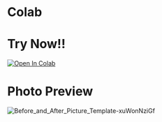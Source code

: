 # Colab

# Try Now!!
[![Open In Colab](https://colab.research.google.com/assets/colab-badge.svg)](https://colab.research.google.com/drive/17ILYU6UipCOU978YIAh8_aoQT6R9GQzu?usp=sharing)

# Photo Preview
![Before_and_After_Picture_Template-xuWonNziGf](https://github.com/codermert/Colab/assets/53333294/c11b3f25-509d-47bb-b80f-bb4422414e54)

